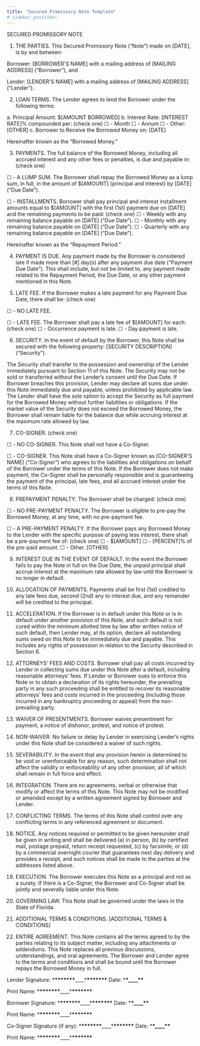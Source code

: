 ```yaml
---
title: "Secured Promissory Note Template"
# sidebar_position:
---
```


SECURED PROMISSORY NOTE

1. THE PARTIES. This Secured Promissory Note (“Note”) made on [DATE], is by and between:

Borrower: [BORROWER'S NAME] with a mailing address of [MAILING ADDRESS] (“Borrower”), and

Lender: [LENDER'S NAME] with a mailing address of [MAILING ADDRESS] (“Lender”).

2. LOAN TERMS. The Lender agrees to lend the Borrower under the following terms:

a. Principal Amount: $[AMOUNT BORROWED]
b. Interest Rate: [INTEREST RATE]% compounded per: (check one)
☐ - Month
☐ - Annum
☐ - Other: [OTHER]
c. Borrower to Receive the Borrowed Money on: [DATE]

Hereinafter known as the “Borrowed Money.”

3. PAYMENTS. The full balance of the Borrowed Money, including all accrued interest and any other fees or penalties, is due and payable in: (check one)

☐ - A LUMP SUM. The Borrower shall repay the Borrowed Money as a lump sum, in full, in the amount of $[AMOUNT] (principal and interest) by [DATE] (“Due Date”).

☐ - INSTALLMENTS. Borrower shall pay principal and interest installment amounts equal to $[AMOUNT] with the first (1st) payment due on [DATE] and the remaining payments to be paid: (check one)
☐ - Weekly with any remaining balance payable on [DATE] (“Due Date”).
☐ - Monthly with any remaining balance payable on [DATE] (“Due Date”).
☐ - Quarterly with any remaining balance payable on [DATE] (“Due Date”).

Hereinafter known as the “Repayment Period.”

4. PAYMENT IS DUE. Any payment made by the Borrower is considered late if made more than [#] day(s) after any payment due date (“Payment Due Date”). This shall include, but not be limited to, any payment made related to the Repayment Period, the Due Date, or any other payment mentioned in this Note.

5. LATE FEE. If the Borrower makes a late payment for any Payment Due Date, there shall be: (check one)

☐ - NO LATE FEE.

☐ - LATE FEE. The Borrower shall pay a late fee of $[AMOUNT] for each: (check one)
☐ - Occurrence payment is late.
☐ - Day payment is late.

6. SECURITY. In the event of default by the Borrower, this Note shall be secured with
   the following property: [SECURITY DESCRIPTION] (“Security”).

The Security shall transfer to the possession and ownership of the Lender immediately pursuant to Section 11 of this Note. The Security may not be sold or transferred without the Lender’s consent until the Due Date. If Borrower breaches this provision, Lender may declare all sums due under this Note immediately due and payable, unless prohibited by applicable law. The Lender shall have the sole option to accept the Security as full payment for the Borrowed Money without further liabilities or obligations. If the market value of the Security does not exceed the Borrowed Money, the Borrower shall remain liable for the balance due while accruing interest at the maximum rate allowed by law.

7. CO-SIGNER. (check one)

☐ - NO CO-SIGNER. This Note shall not have a Co-Signer.

☐ - CO-SIGNER. This Note shall have a Co-Signer known as [CO-SIGNER'S NAME] ("Co-Signer”) who agrees to the liabilities and obligations on behalf of the Borrower under the terms of this Note. If the Borrower does not make payment, the Co-Signer shall be personally responsible and is guaranteeing the payment of the principal, late fees, and all accrued interest under the terms of this Note.

8. PREPAYMENT PENALTY. The Borrower shall be charged: (check one)

☐ - NO PRE-PAYMENT PENALTY. The Borrower is eligible to pre-pay the Borrowed Money, at any time, with no pre-payment fee.

☐ - A PRE-PAYMENT PENALTY. If the Borrower pays any Borrowed Money to the Lender with the specific purpose of paying less interest, there shall be a pre-payment fee of: (check one)
☐ - $[AMOUNT]
☐ - [PERCENT]% of the pre-paid amount.
☐ - Other. [OTHER]

9. INTEREST DUE IN THE EVENT OF DEFAULT. In the event the Borrower fails to pay the Note in full on the Due Date, the unpaid principal shall accrue interest at the maximum rate allowed by law until the Borrower is no longer in default.

10. ALLOCATION OF PAYMENTS. Payments shall be first (1st) credited to any late fees due, second (2nd) any to interest due, and any remainder will be credited to the principal.

11. ACCELERATION. If the Borrower is in default under this Note or is in default under another provision of this Note, and such default is not cured within the minimum allotted time by law after written notice of such default, then Lender may, at its option, declare all outstanding sums owed on this Note to be immediately due and payable. This includes any rights of possession in relation to the Security described in Section 6.

12. ATTORNEYS’ FEES AND COSTS. Borrower shall pay all costs incurred by Lender in collecting sums due under this Note after a default, including reasonable attorneys’ fees. If Lender or Borrower sues to enforce this Note or to obtain a declaration of its rights hereunder, the prevailing party in any such proceeding shall be entitled to recover its reasonable attorneys’ fees and costs incurred in the proceeding (including those incurred in any bankruptcy proceeding or appeal) from the non-prevailing party.

13. WAIVER OF PRESENTMENTS. Borrower waives presentment for payment, a notice of dishonor, protest, and notice of protest.

14. NON-WAIVER. No failure or delay by Lender in exercising Lender’s rights under this Note shall be considered a waiver of such rights.

15. SEVERABILITY. In the event that any provision herein is determined to be void or unenforceable for any reason, such determination shall not affect the validity or enforceability of any other provision, all of which shall remain in full force and effect.

16. INTEGRATION. There are no agreements, verbal or otherwise that modify or affect the terms of this Note. This Note may not be modified or amended except by a written agreement signed by Borrower and Lender.

17. CONFLICTING TERMS. The terms of this Note shall control over any conflicting terms in any referenced agreement or document.

18. NOTICE. Any notices required or permitted to be given hereunder shall be given in writing and shall be delivered (a) in person, (b) by certified mail, postage prepaid, return receipt requested, (c) by facsimile, or (d) by a commercial overnight courier that guarantees next day delivery and provides a receipt, and such notices shall be made to the parties at the addresses listed above.

19. EXECUTION. The Borrower executes this Note as a principal and not as a surety. If there is a Co-Signer, the Borrower and Co-Signer shall be jointly and severally liable under this Note.

20. GOVERNING LAW. This Note shall be governed under the laws in the State of Florida.

21. ADDITIONAL TERMS & CONDITIONS. [ADDITIONAL TERMS & CONDITIONS]

22. ENTIRE AGREEMENT. This Note contains all the terms agreed to by the parties relating to its subject matter, including any attachments or addendums. This Note replaces all previous discussions, understandings, and oral agreements. The Borrower and Lender agree to the terms and conditions and shall be bound until the Borrower repays the Borrowed Money in full.

Lender Signature: \***\*\*\*\*\*\*\***\_\_\_\_\***\*\*\*\*\*\*\*** Date: \***\*\_\_\_\_\*\***

Print Name: \***\*\*\*\*\*\*\***\_\_\_\_\***\*\*\*\*\*\*\***

Borrower Signature: \***\*\*\*\*\*\*\***\_\_\_\_\***\*\*\*\*\*\*\*** Date: \***\*\_\_\_\_\*\***

Print Name: \***\*\*\*\*\*\*\***\_\_\_\_\***\*\*\*\*\*\*\***

Co-Signer Signature (if any): \***\*\*\*\*\*\*\***\_\_\_\_\***\*\*\*\*\*\*\*** Date: \***\*\_\_\_\_\*\***

Print Name: \***\*\*\*\*\*\*\***\_\_\_\_\***\*\*\*\*\*\*\***
